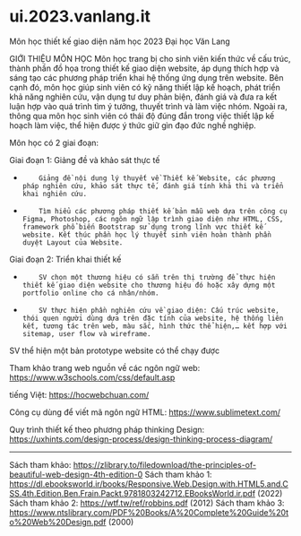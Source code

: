# ui.2023.vanlang.it
Môn học thiết kế giao diện năm học 2023 Đại học Văn Lang

GIỚI THIỆU MÔN HỌC
Môn học trang bị cho sinh viên kiến thức về cấu trúc, thành phần đồ họa trong thiết kế giao diện website, áp dụng thích hợp và sáng tạo các phương pháp triển khai hệ thống ứng dụng trên website. Bên cạnh đó, môn học giúp sinh viên có kỹ năng thiết lập kế hoạch, phát triển khả năng nghiên cứu, vận dụng tư duy phản biện, đánh giá và đưa ra kết luận hợp vào quá trình tìm ý tưởng, thuyết trình và làm việc nhóm. Ngoài ra, thông qua môn học sinh viên có thái độ đúng đắn trong việc thiết lập kế hoạch làm việc, thể hiện được ý thức giữ gìn đạo đức nghề nghiệp.

Môn học có 2 giai đoạn:

Giai đoạn 1: Giảng đề và khảo sát thực tế

-         Giảng đề nội dung lý thuyết về Thiết kế Website, các phương pháp nghiên cứu, khảo sát thực tế, đánh giá tính khả thi và triển khai nghiên cứu.

-         Tìm hiểu các phương pháp thiết kế bản mẫu web dựa trên công cụ Figma, Photoshop, các ngôn ngữ lập trình giao diện như HTML, CSS, framework phổ biến Bootstrap sử dụng trong lĩnh vực thiết kế website. Kết thúc phần học lý thuyết sinh viên hoàn thành phần duyệt Layout của Website.

Giai đoạn 2: Triển khai thiết kế

-         SV chọn một thương hiệu có sẵn trên thị trường để thực hiện thiết kế giao diện website cho thương hiệu đó hoặc xây dựng một portfolio online cho cá nhân/nhóm.

-         SV thực hiện phần nghiên cứu về giao diện: Cấu trúc website, thói quen người dùng dựa trên đặc tính của website, hệ thống liên kết, tương tác trên web, màu sắc, hình thức thể hiện,… kết hợp với sitemap, user flow và wireframe.

SV thể hiện một bản prototype website có thể chạy được

Tham khảo trang web nguồn về các ngôn ngữ web: https://www.w3schools.com/css/default.asp

tiếng Việt: https://hocwebchuan.com/

Công cụ dùng để viết mã ngôn ngữ HTML: https://www.sublimetext.com/

Quy trình thiết kế theo phương pháp thinking Design: https://uxhints.com/design-process/design-thinking-process-diagram/

----------------------------------------------------------------------------------------
Sách tham khảo: https://zlibrary.to/filedownload/the-principles-of-beautiful-web-design-4th-edition-0
Sách tham khảo 1: https://dl.ebooksworld.ir/books/Responsive.Web.Design.with.HTML5.and.CSS.4th.Edition.Ben.Frain.Packt.9781803242712.EBooksWorld.ir.pdf (2022)
Sách tham khảo 2: https://wtf.tw/ref/robbins.pdf (2012)
Sách tham khảo 3: https://www.ntslibrary.com/PDF%20Books/A%20Complete%20Guide%20to%20Web%20Design.pdf (2000)
